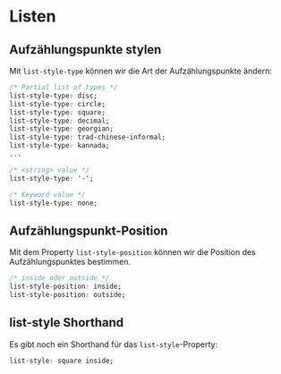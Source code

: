 # Listen

## Aufzählungspunkte stylen

Mit `list-style-type` können wir die Art der Aufzählungspunkte ändern:

```CSS
/* Partial list of types */
list-style-type: disc;
list-style-type: circle;
list-style-type: square;
list-style-type: decimal;
list-style-type: georgian;
list-style-type: trad-chinese-informal;
list-style-type: kannada;
...

/* <string> value */
list-style-type: '-';

/* Keyword value */
list-style-type: none;
```

## Aufzählungspunkt-Position

Mit dem Property `list-style-position` können wir die Position des Aufzählungspunktes bestimmen.

```CSS
/* inside oder outside */
list-style-position: inside;
list-style-position: outside;
```

## list-style Shorthand

Es gibt noch ein Shorthand für das `list-style`-Property:

```CSS
list-style: square inside;
```
